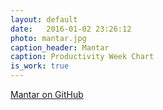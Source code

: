 ```yaml
---
layout: default
date:   2016-01-02 23:26:12
photo: mantar.jpg
caption_header: Mantar
caption: Productivity Week Chart
is_work: true
---
```

[Mantar on GitHub](https://github.com/ZerronLabs/Mantar)
